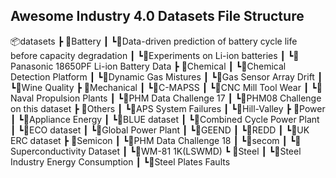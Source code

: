 ## Awesome Industry 4.0 Datasets File Structure
📦datasets
 ┣ 📂Battery
 ┃  ┗📂Data-driven prediction of   battery cycle life before capacity degradation
 ┃   ┗📂Experiments on Li-ion batteries
 ┃   ┗📂Panasonic 18650PF Li-ion Battery Data
 ┣ 📂Chemical
 ┃   ┗📂Chemical Detection Platform
 ┃   ┗📂Dynamic Gas Mistures
 ┃   ┗📂Gas Sensor Array Drift
 ┃   ┗📂Wine Quality
 ┣ 📂Mechanical
 ┃   ┗📂C-MAPSS
 ┃   ┗📂CNC Mill Tool Wear
 ┃   ┗📂Naval Propulsion Plants
 ┃   ┗📂PHM Data Challenge 17
 ┃   ┗📂PHM08 Challenge on this dataset
 ┣ 📂Others
 ┃   ┗📂APS System Failures
 ┃   ┗📂Hill-Valley
 ┣ 📂Power
 ┃   ┗📂Appliance Energy
 ┃   ┗📂BLUE dataset
 ┃   ┗📂Combined Cycle Power Plant
 ┃   ┗📂ECO dataset
 ┃   ┗📂Global Power Plant
 ┃   ┗📂GEEND
 ┃   ┗📂REDD
 ┃   ┗📂UK ERC dataset
 ┣ 📂Semicon
 ┃   ┗📂PHM Data Challenge 18
 ┃   ┗📂secom
 ┃   ┗📂Superconductivity Dataset 
 ┃   ┗📂WM-81 1K(LSWMD)
 ┗ 📂Steel
 ┃  ┗📂Steel Industry Energy Consumption
 ┃  ┗📂Steel Plates Faults
